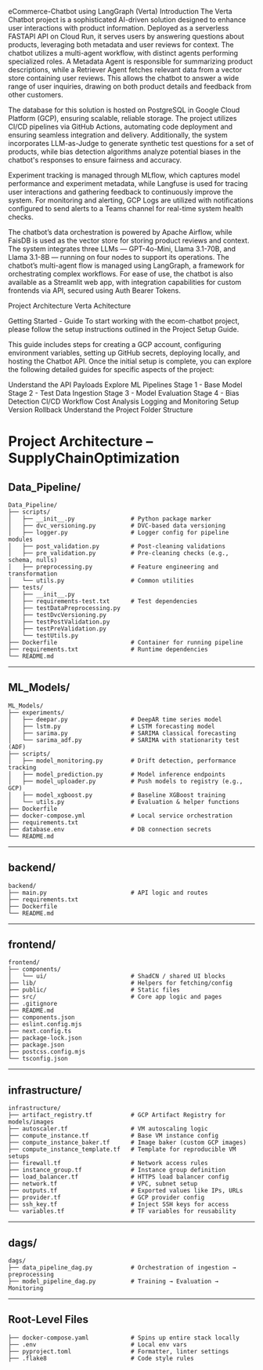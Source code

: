 eCommerce-Chatbot using LangGraph (Verta)
Introduction
The Verta Chatbot project is a sophisticated AI-driven solution designed to enhance user interactions with product information. Deployed as a serverless FASTAPI API on Cloud Run, it serves users by answering questions about products, leveraging both metadata and user reviews for context. The chatbot utilizes a multi-agent workflow, with distinct agents performing specialized roles. A Metadata Agent is responsible for summarizing product descriptions, while a Retriever Agent fetches relevant data from a vector store containing user reviews. This allows the chatbot to answer a wide range of user inquiries, drawing on both product details and feedback from other customers.

The database for this solution is hosted on PostgreSQL in Google Cloud Platform (GCP), ensuring scalable, reliable storage. The project utilizes CI/CD pipelines via GitHub Actions, automating code deployment and ensuring seamless integration and delivery. Additionally, the system incorporates LLM-as-Judge to generate synthetic test questions for a set of products, while bias detection algorithms analyze potential biases in the chatbot's responses to ensure fairness and accuracy.

Experiment tracking is managed through MLflow, which captures model performance and experiment metadata, while Langfuse is used for tracing user interactions and gathering feedback to continuously improve the system. For monitoring and alerting, GCP Logs are utilized with notifications configured to send alerts to a Teams channel for real-time system health checks.

The chatbot’s data orchestration is powered by Apache Airflow, while FaisDB is used as the vector store for storing product reviews and context. The system integrates three LLMs — GPT-4o-Mini, Llama 3.1-70B, and Llama 3.1-8B — running on four nodes to support its operations. The chatbot’s multi-agent flow is managed using LangGraph, a framework for orchestrating complex workflows. For ease of use, the chatbot is also available as a Streamlit web app, with integration capabilities for custom frontends via API, secured using Auth Bearer Tokens.

Project Architecture
Verta Achitecture

Getting Started - Guide
To start working with the ecom-chatbot project, please follow the setup instructions outlined in the Project Setup Guide.

This guide includes steps for creating a GCP account, configuring environment variables, setting up GitHub secrets, deploying locally, and hosting the Chatbot API. Once the initial setup is complete, you can explore the following detailed guides for specific aspects of the project:

Understand the API Payloads
Explore ML Pipelines
Stage 1 - Base Model
Stage 2 - Test Data Ingestion
Stage 3 - Model Evaluation
Stage 4 - Bias Detection
CI/CD Workflow
Cost Analysis
Logging and Monitoring Setup
Version Rollback
Understand the Project Folder Structure


#  Project Architecture – SupplyChainOptimization

##  Data_Pipeline/
```
Data_Pipeline/
├── scripts/
│   ├── __init__.py                # Python package marker
│   ├── dvc_versioning.py          # DVC-based data versioning
│   ├── logger.py                  # Logger config for pipeline modules
│   ├── post_validation.py         # Post-cleaning validations
│   ├── pre_validation.py          # Pre-cleaning checks (e.g., schema, nulls)
│   ├── preprocessing.py           # Feature engineering and transformation
│   └── utils.py                   # Common utilities
├── tests/
│   ├── __init__.py
│   ├── requirements-test.txt      # Test dependencies
│   ├── testDataPreprocessing.py
│   ├── testDvcVersioning.py
│   ├── testPostValidation.py
│   ├── testPreValidation.py
│   └── testUtils.py
├── Dockerfile                     # Container for running pipeline
├── requirements.txt               # Runtime dependencies
└── README.md
```

---

##  ML_Models/
```
ML_Models/
├── experiments/
│   ├── deepar.py                  # DeepAR time series model
│   ├── lstm.py                    # LSTM forecasting model
│   ├── sarima.py                  # SARIMA classical forecasting
│   └── sarima_adf.py              # SARIMA with stationarity test (ADF)
├── scripts/
│   ├── model_monitoring.py        # Drift detection, performance tracking
│   ├── model_prediction.py        # Model inference endpoints
│   ├── model_uploader.py          # Push models to registry (e.g., GCP)
│   ├── model_xgboost.py           # Baseline XGBoost training
│   └── utils.py                   # Evaluation & helper functions
├── Dockerfile
├── docker-compose.yml             # Local service orchestration
├── requirements.txt
├── database.env                   # DB connection secrets
└── README.md
```

---

## backend/
```
backend/
├── main.py                        # API logic and routes
├── requirements.txt
├── Dockerfile
└── README.md
```

---

## frontend/
```
frontend/
├── components/
│   └── ui/                        # ShadCN / shared UI blocks
├── lib/                           # Helpers for fetching/config
├── public/                        # Static files
├── src/                           # Core app logic and pages
├── .gitignore
├── README.md
├── components.json
├── eslint.config.mjs
├── next.config.ts
├── package-lock.json
├── package.json
├── postcss.config.mjs
└── tsconfig.json
```

---

## infrastructure/
```
infrastructure/
├── artifact_registry.tf           # GCP Artifact Registry for models/images
├── autoscaler.tf                  # VM autoscaling logic
├── compute_instance.tf            # Base VM instance config
├── compute_instance_baker.tf      # Image baker (custom GCP images)
├── compute_instance_template.tf   # Template for reproducible VM setups
├── firewall.tf                    # Network access rules
├── instance_group.tf              # Instance group definition
├── load_balancer.tf               # HTTPS load balancer config
├── network.tf                     # VPC, subnet setup
├── outputs.tf                     # Exported values like IPs, URLs
├── provider.tf                    # GCP provider config
├── ssh_key.tf                     # Inject SSH keys for access
└── variables.tf                   # TF variables for reusability
```

---

## dags/
```
dags/
├── data_pipeline_dag.py           # Orchestration of ingestion → preprocessing
├── model_pipeline_dag.py          # Training → Evaluation → Monitoring
```

---

## Root-Level Files
```
├── docker-compose.yaml            # Spins up entire stack locally
├── .env                           # Local env vars
├── pyproject.toml                 # Formatter, linter settings
├── .flake8                        # Code style rules
```


